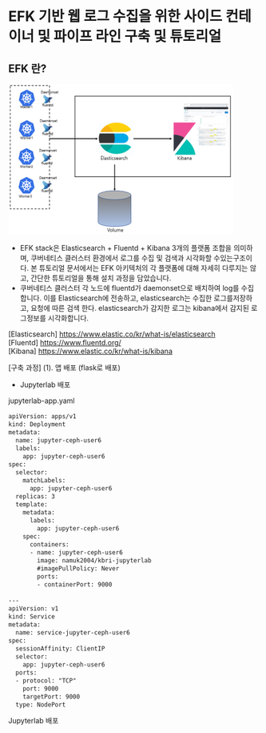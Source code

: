 # EFK 기반 웹 로그 수집을 위한 사이드 컨테이너 및 파이프 라인 구축 및 튜토리얼

## EFK 란?   

<img src="https://github.com/Virusuki/Kubernetes/blob/main/k8s-develop/Logging%20(container)/files/img/EFK%20Architecture_img.PNG" width="450px" height="300px" title="px(픽셀) 크기 설정" alt="EFK 웹 사이드카 아키텍처"></img><br/>


- EFK stack은 Elasticsearch + Fluentd + Kibana 3개의 플랫폼 조합을 의미하며, 쿠버네티스 클러스터 환경에서 로그를 수집 및 검색과 시각화할 수있는구조이다. 본 튜토리얼 문서에서는 EFK 아키텍처의 각 플랫폼에 대해 자세히 다루지는 않고, 간단한 튜토리얼을 통해 설치 과정을 담았습니다.
- 쿠버네티스 클러스터 각 노드에 fluentd가 daemonset으로 배치하여 log를 수집합니다. 이를 Elasticsearch에 전송하고, elasticsearch는 수집한 로그를저장하고, 요청에 따른 검색 한다. elasticsearch가 감지한 로그는 kibana에서 감지된 로그정보를 시각화합니다.


[Elasticsearch] https://www.elastic.co/kr/what-is/elasticsearch   
[Fluentd] https://www.fluentd.org/   
[Kibana] https://www.elastic.co/kr/what-is/kibana   
   
   

[구축 과정]
(1). 앱 배포 (flask로 배포)
- Jupyterlab 배포

jupyterlab-app.yaml

```   
apiVersion: apps/v1
kind: Deployment
metadata:
  name: jupyter-ceph-user6
  labels:
    app: jupyter-ceph-user6
spec:
  selector:
    matchLabels:
      app: jupyter-ceph-user6
  replicas: 3
  template:
    metadata:
      labels:
        app: jupyter-ceph-user6
    spec:
      containers:
      - name: jupyter-ceph-user6
        image: namuk2004/kbri-jupyterlab
        #imagePullPolicy: Never
        ports:
        - containerPort: 9000

---
apiVersion: v1
kind: Service
metadata:
  name: service-jupyter-ceph-user6
spec:
  sessionAffinity: ClientIP
  selector:
    app: jupyter-ceph-user6
  ports:
  - protocol: "TCP"
    port: 9000
    targetPort: 9000
  type: NodePort
```



Jupyterlab 배포

